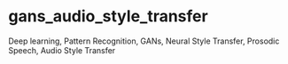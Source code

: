 # gans_audio_style_transfer
Deep learning, Pattern Recognition, GANs, Neural Style Transfer, Prosodic Speech, Audio Style Transfer
